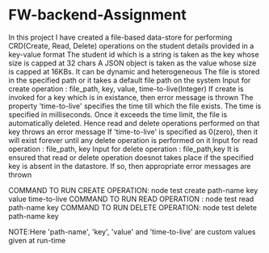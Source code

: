 # FW-backend-Assignment
In this project I have created a file-based data-store for performing CRD(Create, Read, Delete) operations on the student details provided in a key-value format
The student id which is a string is taken as the key whose size is capped at 32 chars
A JSON object is taken as the value whose size is capped at 16KBs. It can be dynamic and heterogeneous
The file is stored in the specified path or it takes a default file path on the system
Input for create operation : file_path, key, value, time-to-live(Integer)
If create is invoked for a key which is in existance, then error message is thrown
The property 'time-to-live' specifies the time till which the file exists. The time is specified in milliseconds. Once it exceeds the time limit, the file is automatically deleted. Hence read and delete operations performed on that key throws an error message
If 'time-to-live' is specified as 0(zero), then it will exist forever until any delete operation is performed on it 
Input for read operation : file_path, key
Input for delete operation : file_path,key
It is ensured that read or delete operation doesnot takes place if the specified key is absent in the datastore. If so, then appropriate error messages are thrown

COMMAND TO RUN CREATE OPERATION: node test create path-name key value time-to-live
COMMAND TO RUN READ OPERATION  : node test read path-name key 
COMMAND TO RUN DELETE OPERATION: node test delete path-name key

NOTE:Here 'path-name', 'key', 'value' and 'time-to-live' are custom values given at run-time

